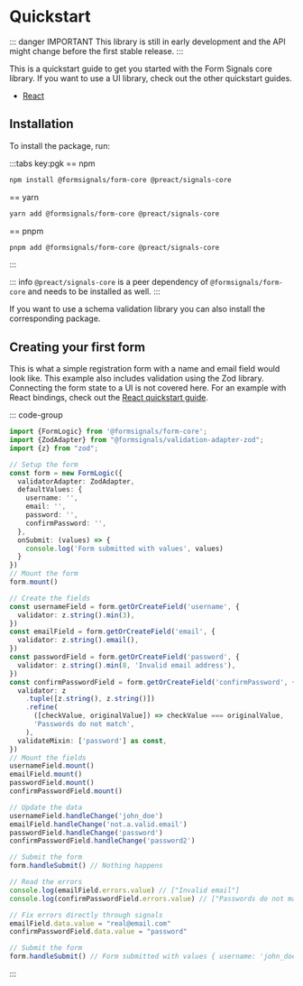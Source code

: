 # Quickstart

::: danger IMPORTANT
This library is still in early development and the API might change before the first stable release.
:::

This is a quickstart guide to get you started with the Form Signals core library.
If you want to use a UI library, check out the other quickstart guides.

- [React](/guide/react/quickstart)

## Installation

To install the package, run:

:::tabs key:pgk
== npm

```bash
npm install @formsignals/form-core @preact/signals-core
```

== yarn

```bash
yarn add @formsignals/form-core @preact/signals-core
```

== pnpm

```bash
pnpm add @formsignals/form-core @preact/signals-core
```

:::

::: info
`@preact/signals-core` is a peer dependency of `@formsignals/form-core` and needs to be installed as well.
:::

If you want to use a schema validation library you can also install the corresponding package.

<!--@include: ./quickstart-validation-libs.md-->

## Creating your first form

This is what a simple registration form with a name and email field would look like. This example also includes validation using the Zod library. Connecting the form state to a UI is not covered here. For an example with React bindings, check out the [React quickstart guide](/guide/react/quickstart#creating-your-first-form).

::: code-group

```ts [login_form.ts]
import {FormLogic} from '@formsignals/form-core';
import {ZodAdapter} from "@formsignals/validation-adapter-zod";
import {z} from "zod";

// Setup the form
const form = new FormLogic({
  validatorAdapter: ZodAdapter,
  defaultValues: {
    username: '',
    email: '',
    password: '',
    confirmPassword: '',
  },
  onSubmit: (values) => {
    console.log('Form submitted with values', values)
  }
})
// Mount the form
form.mount()

// Create the fields
const usernameField = form.getOrCreateField('username', {
  validator: z.string().min(3),
})
const emailField = form.getOrCreateField('email', {
  validator: z.string().email(),
})
const passwordField = form.getOrCreateField('password', {
  validator: z.string().min(8, 'Invalid email address'),
})
const confirmPasswordField = form.getOrCreateField('confirmPassword', {
  validator: z
    .tuple([z.string(), z.string()])
    .refine(
      ([checkValue, originalValue]) => checkValue === originalValue,
      'Passwords do not match',
    ),
  validateMixin: ['password'] as const,
})
// Mount the fields
usernameField.mount()
emailField.mount()
passwordField.mount()
confirmPasswordField.mount()

// Update the data
usernameField.handleChange('john_doe')
emailField.handleChange('not.a.valid.email')
passwordField.handleChange('password')
confirmPasswordField.handleChange('password2')

// Submit the form
form.handleSubmit() // Nothing happens

// Read the errors
console.log(emailField.errors.value) // ["Invalid email"]
console.log(confirmPasswordField.errors.value) // ["Passwords do not match"]

// Fix errors directly through signals
emailField.data.value = "real@email.com"
confirmPasswordField.data.value = "password"

// Submit the form
form.handleSubmit() // Form submitted with values { username: 'john_doe', email: 'real@email.com', password: 'password', confirmPassword: 'password' }
```

:::

[//]: # (TODO Add Stackblitz example)
